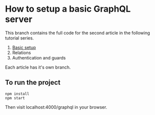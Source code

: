 How to setup a basic GraphQL server
===================================

This branch contains the full code for the second article in the following tutorial series.

1. [Basic setup](https://medium.com/better-programming/creating-a-graphql-server-basic-setup-73710ddf657e)
2. Relations
3. Authentication and guards

Each article has it's own branch.

To run the project
------------------

```
npm install
npm start
```

Then visit localhost:4000/graphql in your browser.